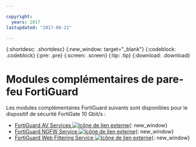 ```yaml
---

copyright:
  years: 2017
lastupdated: "2017-08-21"

---
```


{:shortdesc: .shortdesc}
{:new_window: target="_blank"}
{:codeblock: .codeblock}
{:pre: .pre}
{:screen: .screen}
{:tip: .tip}
{:download: .download}

# Modules complémentaires de pare-feu FortiGuard
Les modules complémentaires FortiGuard suivants sont disponibles pour le dispositif de sécurité FortiGate 10 Gbit/s :

* [FortiGuard AV Services ![Icône de lien externe](../../icons/launch-glyph.svg "Icône de lien externe")](https://www.fortinet.com/products/security-subscriptions/antivirus.html){: new_window}
* [FortiGuard NGFW Service ![Icône de lien externe](../../icons/launch-glyph.svg "Icône de lien externe")](https://www.fortinet.com/products/security-subscriptions/intrusion-prevention.html){: new_window}
* [FortiGuard Web Filtering Service ![Icône de lien externe](../../icons/launch-glyph.svg "Icône de lien externe")](https://www.fortinet.com/products/security-subscriptions/web-filtering.html){: new_window}
